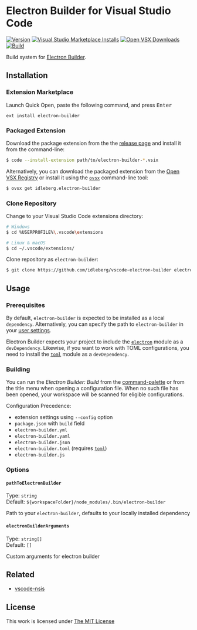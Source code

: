 # Electron Builder for Visual Studio Code

[![Version](https://img.shields.io/github/v/release/idleberg/vscode-electron-builder?style=for-the-badge)](https://github.com/idleberg/vscode-electron-builder/releases)
[![Visual Studio Marketplace Installs](https://img.shields.io/visual-studio-marketplace/i/idleberg.electron-builder?style=for-the-badge&label=Marketplace)](https://marketplace.visualstudio.com/items?itemName=idleberg.electron-builder)
[![Open VSX Downloads](https://img.shields.io/open-vsx/dt/idleberg/electron-builder?style=for-the-badge&label=Open%20VSX)](https://open-vsx.org/extension/idleberg/electron-builder)
[![Build](https://img.shields.io/github/actions/workflow/status/idleberg/vscode-electron-builder/default.yml?style=for-the-badge)](https://github.com/idleberg/vscode-electron-builder/actions)

Build system for [Electron Builder](https://www.electron.build/).

## Installation

### Extension Marketplace

Launch Quick Open, paste the following command, and press <kbd>Enter</kbd>

`ext install electron-builder`

### Packaged Extension

Download the package extension from the the [release page](https://github.com/idleberg/vscode-electron-builder/releases) and install it from the command-line:

```bash
$ code --install-extension path/to/electron-builder-*.vsix
```

Alternatively, you can download the packaged extension from the [Open VSX Registry](https://open-vsx.org/) or install it using the [`ovsx`](https://www.npmjs.com/package/ovsx) command-line tool:

```bash
$ ovsx get idleberg.electron-builder
```

### Clone Repository

Change to your Visual Studio Code extensions directory:

```bash
# Windows
$ cd %USERPROFILE%\.vscode\extensions

# Linux & macOS
$ cd ~/.vscode/extensions/
```

Clone repository as `electron-builder`:

```bash
$ git clone https://github.com/idleberg/vscode-electron-builder electron-builder
```

## Usage

### Prerequisites

By default, `electron-builder` is expected to be installed as a local `dependency`. Alternatively, you can specify the path to `electron-builder` in your [user settings](https://code.visualstudio.com/docs/customization/userandworkspace).

Electron Builder expects your project to include the [`electron`](https://www.npmjs.com/package/electron) module as a `devDependency`. Likewise, if you want to work with TOML configurations, you need to install the [`toml`](https://www.npmjs.com/package/toml) module as a `devDependency`.

### Building

You can run the _Electron Builder: Build_ from the [command-palette](https://code.visualstudio.com/docs/editor/codebasics#_command-palette) or from the title menu when opening a configuration file. When no such file has been opened, your workspace will be scanned for eligible configurations.

Configuration Precedence:

- extension settings using `--config` option
- `package.json` with `build` field
- `electron-builder.yml`
- `electron-builder.yaml`
- `electron-builder.json`
- `electron-builder.toml` (requires [`toml`](https://www.npmjs.com/package/toml))
- `electron-builder.js`

### Options

#### `pathToElectronBuilder`

Type: `string`  
Default: `${workspaceFolder}/node_modules/.bin/electron-builder`

Path to your `electron-builder`, defaults to your locally installed dependency

#### `electronBuilderArguments`

Type: `string[]`  
Default: `[]`

Custom arguments for electron builder

## Related

- [vscode-nsis](https://marketplace.visualstudio.com/items?itemName=idleberg.nsis)

## License

This work is licensed under [The MIT License](https://opensource.org/licenses/MIT)
